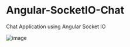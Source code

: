 # Angular-SocketIO-Chat
Chat Application using Angular Socket IO

![image](https://github.com/Avishkar-IT-Services/Angular-SocketIO-Chat/assets/137886016/74b96930-3178-4bd3-91dc-3415adc22c39)

